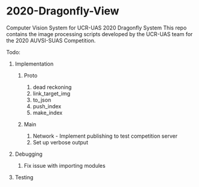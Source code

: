 # 2020-Dragonfly-View
 Computer Vision System for UCR-UAS 2020 Dragonfly System
This repo contains the image processing scripts developed by the UCR-UAS team for the 2020 AUVSI-SUAS Competition.

Todo:

1. Implementation
	1. Proto
		1. dead reckoning
		1. link_target_img
		1. to_json
		1. push_index
		1. make_index

	1. Main
		1. Network - Implement publishing to test competition server
		1. Set up verbose output
	
1. Debugging
	1. Fix issue with importing modules
1. Testing
